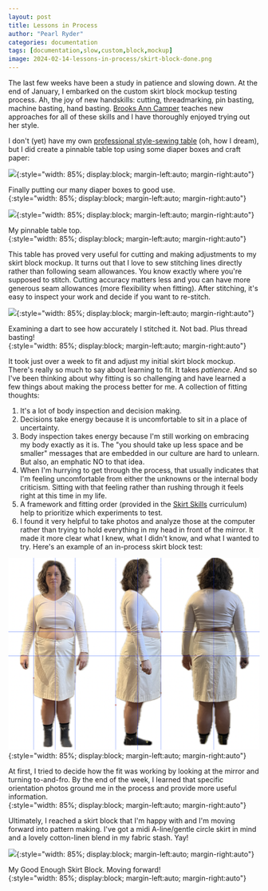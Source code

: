 ```yaml
---
layout: post
title: Lessons in Process
author: "Pearl Ryder"
categories: documentation
tags: [documentation,slow,custom,block,mockup]
image: 2024-02-14-lessons-in-process/skirt-block-done.png
---
```

The last few weeks have been a study in patience and slowing down. At the end of January, I embarked on the custom skirt block mockup testing process. Ah, the joy of new handskills: cutting, threadmarking, pin basting, machine basting, hand basting. [Brooks Ann Camper](https://brooksann.com/) teaches new approaches for all of these skills and I have thoroughly enjoyed trying out her style.

I don't (yet) have my own [professional style-sewing table](https://brooksann.com/diy-professional-sewing-room-table/) (oh, how I dream), but I did create a pinnable table top using some diaper boxes and craft paper:

![](/assets/img/2024-02-14-lessons-in-process/diaper-box-reuse.png){:style="width: 85%; display:block; margin-left:auto; margin-right:auto"}
<figcaption>Finally putting our many diaper boxes to good use.
</figcaption>{:style="width: 85%; display:block; margin-left:auto; margin-right:auto"}

![](/assets/img/2024-02-14-lessons-in-process/pinnable-table-top.png){:style="width: 85%; display:block; margin-left:auto; margin-right:auto"}
<figcaption>My pinnable table top.
</figcaption>{:style="width: 85%; display:block; margin-left:auto; margin-right:auto"}

This table has proved very useful for cutting and making adjustments to my skirt block mockup. It turns out that I love to sew stitching lines directly rather than following seam allowances. You know exactly where you're supposed to stitch. Cutting accuracy matters less and you can have more generous seam allowances (more flexibility when fitting). After stitching, it's easy to inspect your work and decide if you want to re-stitch.

![](/assets/img/2024-02-14-lessons-in-process/thread-marking-stitching-lines.png){:style="width: 85%; display:block; margin-left:auto; margin-right:auto"}
<figcaption>Examining a dart to see how accurately I stitched it. Not bad. Plus thread basting!
</figcaption>{:style="width: 85%; display:block; margin-left:auto; margin-right:auto"}

It took just over a week to fit and adjust my initial skirt block mockup. There's really so much to say about learning to fit. It takes *patience*. And so I've been thinking about why fitting is so challenging and have learned a few things about making the process better for me. A collection of fitting thoughts:

1. It's a lot of body inspection and decision making.
2. Decisions take energy because it is uncomfortable to sit in a place of uncertainty.
3. Body inspection takes energy because I'm still working on embracing my body exactly as it is. The "you should take up less space and be smaller" messages that are embedded in our culture are hard to unlearn. But also, an emphatic NO to that idea.
4. When I'm hurrying to get through the process, that usually indicates that I'm feeling uncomfortable from either the unknowns or the internal body criticism. Sitting with that feeling rather than rushing through it feels right at this time in my life.
5. A framework and fitting order (provided in the [Skirt Skills](https://learnwithbrooksann.com/skirt-skills/) curriculum) help to prioritize which experiments to test.
6. I found it very helpful to take photos and analyze those at the computer rather than trying to hold everything in my head in front of the mirror. It made it more clear what I knew, what I didn't know, and what I wanted to try. Here's an example of an in-process skirt block test:

![](/assets/img/2024-02-14-lessons-in-process/in-process-fitting.png){:style="width: 85%; display:block; margin-left:auto; margin-right:auto"}
<figcaption>At first, I tried to decide how the fit was working by looking at the mirror and turning to-and-fro. By the end of the week, I learned that specific orientation photos ground me in the process and provide more useful information.
</figcaption>{:style="width: 85%; display:block; margin-left:auto; margin-right:auto"}

Ultimately, I reached a skirt block that I'm happy with and I'm moving forward into pattern making. I've got a midi A-line/gentle circle skirt in mind and a lovely cotton-linen blend in my fabric stash. Yay!

![](/assets/img/2024-02-14-lessons-in-process/feeling-sassy.png){:style="width: 85%; display:block; margin-left:auto; margin-right:auto"}
<figcaption>My Good Enough Skirt Block. Moving forward!
</figcaption>{:style="width: 85%; display:block; margin-left:auto; margin-right:auto"}

